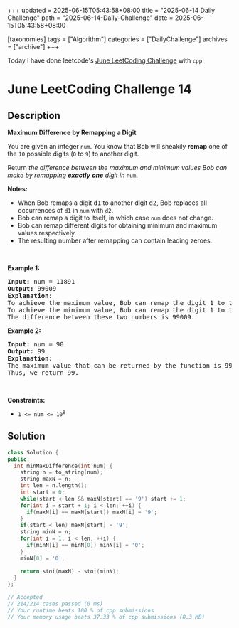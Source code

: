 +++
updated = 2025-06-15T05:43:58+08:00
title = "2025-06-14 Daily Challenge"
path = "2025-06-14-Daily-Challenge"
date = 2025-06-15T05:43:58+08:00

[taxonomies]
tags = ["Algorithm"]
categories = ["DailyChallenge"]
archives = ["archive"]
+++

Today I have done leetcode's [June LeetCoding Challenge](https://leetcode.com/problems/maximum-difference-by-remapping-a-digit/) with `cpp`.

<!-- more -->

# June LeetCoding Challenge 14

## Description

**Maximum Difference by Remapping a Digit**

<p>You are given an integer <code>num</code>. You know that Bob will sneakily <strong>remap</strong> one of the <code>10</code> possible digits (<code>0</code> to <code>9</code>) to another digit.</p>

<p>Return <em>the difference between the maximum and minimum&nbsp;values Bob can make by remapping&nbsp;<strong>exactly</strong> <strong>one</strong> digit in </em><code>num</code>.</p>

<p><strong>Notes:</strong></p>

<ul>
	<li>When Bob remaps a digit <font face="monospace">d1</font>&nbsp;to another digit <font face="monospace">d2</font>, Bob replaces all occurrences of <code>d1</code>&nbsp;in <code>num</code>&nbsp;with <code>d2</code>.</li>
	<li>Bob can remap a digit to itself, in which case <code>num</code>&nbsp;does not change.</li>
	<li>Bob can remap different digits for obtaining minimum and maximum values respectively.</li>
	<li>The resulting number after remapping can contain leading zeroes.</li>
</ul>

<p>&nbsp;</p>
<p><strong>Example 1:</strong></p>

<pre>
<strong>Input:</strong> num = 11891
<strong>Output:</strong> 99009
<strong>Explanation:</strong> 
To achieve the maximum value, Bob can remap the digit 1 to the digit 9 to yield 99899.
To achieve the minimum value, Bob can remap the digit 1 to the digit 0, yielding 890.
The difference between these two numbers is 99009.
</pre>

<p><strong>Example 2:</strong></p>

<pre>
<strong>Input:</strong> num = 90
<strong>Output:</strong> 99
<strong>Explanation:</strong>
The maximum value that can be returned by the function is 99 (if 0 is replaced by 9) and the minimum value that can be returned by the function is 0 (if 9 is replaced by 0).
Thus, we return 99.</pre>

<p>&nbsp;</p>
<p><strong>Constraints:</strong></p>

<ul>
	<li><code>1 &lt;= num &lt;= 10<sup>8</sup></code></li>
</ul>


## Solution

``` cpp
class Solution {
public:
  int minMaxDifference(int num) {
    string n = to_string(num);
    string maxN = n;
    int len = n.length();
    int start = 0;
    while(start < len && maxN[start] == '9') start += 1;
    for(int i = start + 1; i < len; ++i) {
      if(maxN[i] == maxN[start]) maxN[i] = '9';
    }
    if(start < len) maxN[start] = '9';
    string minN = n;
    for(int i = 1; i < len; ++i) {
      if(minN[i] == minN[0]) minN[i] = '0';
    }
    minN[0] = '0';

    return stoi(maxN) - stoi(minN);
  }
};

// Accepted
// 214/214 cases passed (0 ms)
// Your runtime beats 100 % of cpp submissions
// Your memory usage beats 37.33 % of cpp submissions (8.3 MB)
```
